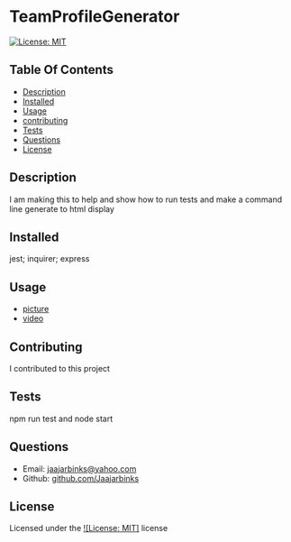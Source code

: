 # TeamProfileGenerator

[![License: MIT](https://img.shields.io/badge/License-MIT-yellow.svg)](https://opensource.org/licenses/MIT)

## Table Of Contents

- [Description](#Description)
- [Installed](#Installed)
- [Usage](#Usage)
- [contributing](#Contributing)
- [Tests](#Tests)
- [Questions](#Questions)
- [License](#License)

## Description

I am making this to help and show how to run tests and make a command line generate to html display

## Installed

jest; inquirer; express

## Usage

- [picture](<![picture](assets/schema-seed%20error%20fixing%20lesson12.png)>)
- [video](<[video](assets/short%20overview%20for%20week%2012.mp4)>)

## Contributing

I contributed to this project

## Tests

npm run test and node start

## Questions

- Email: [jaajarbinks@yahoo.com](example@example.com)
- Github: [github.com/Jaajarbinks](https://github.com/username)

## License

Licensed under the [![License: MIT]](https://opensource.org/licenses/MIT) license
